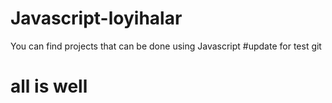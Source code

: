 # Javascript-loyihalar
You can find projects that can be done using Javascript
#update for test git 
# all is well